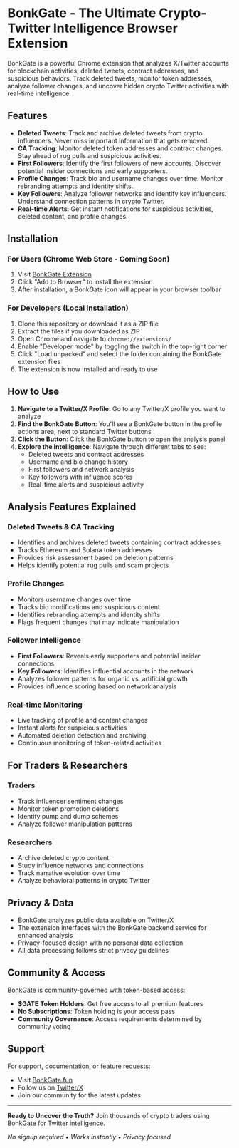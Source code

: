 # BonkGate - The Ultimate Crypto-Twitter Intelligence Browser Extension

BonkGate is a powerful Chrome extension that analyzes X/Twitter accounts for blockchain activities, deleted tweets, contract addresses, and suspicious behaviors. Track deleted tweets, monitor token addresses, analyze follower changes, and uncover hidden crypto Twitter activities with real-time intelligence.

## Features

- **Deleted Tweets**: Track and archive deleted tweets from crypto influencers. Never miss important information that gets removed.
- **CA Tracking**: Monitor deleted token addresses and contract changes. Stay ahead of rug pulls and suspicious activities.
- **First Followers**: Identify the first followers of new accounts. Discover potential insider connections and early supporters.
- **Profile Changes**: Track bio and username changes over time. Monitor rebranding attempts and identity shifts.
- **Key Followers**: Analyze follower networks and identify key influencers. Understand connection patterns in crypto Twitter.
- **Real-time Alerts**: Get instant notifications for suspicious activities, deleted content, and profile changes.

## Installation

### For Users (Chrome Web Store - Coming Soon)

1. Visit [BonkGate Extension](https://www.bonkgate.fun/) 
2. Click "Add to Browser" to install the extension
3. After installation, a BonkGate icon will appear in your browser toolbar

### For Developers (Local Installation)

1. Clone this repository or download it as a ZIP file
2. Extract the files if you downloaded as ZIP
3. Open Chrome and navigate to `chrome://extensions/`
4. Enable "Developer mode" by toggling the switch in the top-right corner
5. Click "Load unpacked" and select the folder containing the BonkGate extension files
6. The extension is now installed and ready to use

## How to Use

1. **Navigate to a Twitter/X Profile**: Go to any Twitter/X profile you want to analyze
2. **Find the BonkGate Button**: You'll see a BonkGate button in the profile actions area, next to standard Twitter buttons
3. **Click the Button**: Click the BonkGate button to open the analysis panel
4. **Explore the Intelligence**: Navigate through different tabs to see:
   - Deleted tweets and contract addresses
   - Username and bio change history
   - First followers and network analysis
   - Key followers with influence scores
   - Real-time alerts and suspicious activity

## Analysis Features Explained

### Deleted Tweets & CA Tracking
- Identifies and archives deleted tweets containing contract addresses
- Tracks Ethereum and Solana token addresses
- Provides risk assessment based on deletion patterns
- Helps identify potential rug pulls and scam projects

### Profile Changes
- Monitors username changes over time
- Tracks bio modifications and suspicious content
- Identifies rebranding attempts and identity shifts
- Flags frequent changes that may indicate manipulation

### Follower Intelligence
- **First Followers**: Reveals early supporters and potential insider connections
- **Key Followers**: Identifies influential accounts in the network
- Analyzes follower patterns for organic vs. artificial growth
- Provides influence scoring based on network analysis

### Real-time Monitoring
- Live tracking of profile and content changes
- Instant alerts for suspicious activities
- Automated deletion detection and archiving
- Continuous monitoring of token-related activities

## For Traders & Researchers

### Traders
- Track influencer sentiment changes
- Monitor token promotion deletions
- Identify pump and dump schemes
- Analyze follower manipulation patterns

### Researchers
- Archive deleted crypto content
- Study influence networks and connections
- Track narrative evolution over time
- Analyze behavioral patterns in crypto Twitter

## Privacy & Data

- BonkGate analyzes public data available on Twitter/X
- The extension interfaces with the BonkGate backend service for enhanced analysis
- Privacy-focused design with no personal data collection
- All data processing follows strict privacy guidelines

## Community & Access

BonkGate is community-governed with token-based access:
- **$GATE Token Holders**: Get free access to all premium features
- **No Subscriptions**: Token holding is your access pass
- **Community Governance**: Access requirements determined by community voting

## Support

For support, documentation, or feature requests:
- Visit [BonkGate.fun](https://www.bonkgate.fun/)
- Follow us on [Twitter/X](https://x.com/bonkgate)
- Join our community for the latest updates

---

**Ready to Uncover the Truth?** Join thousands of crypto traders using BonkGate for Twitter intelligence.

*No signup required • Works instantly • Privacy focused*
